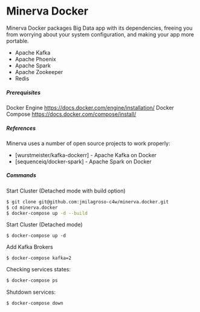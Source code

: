 # Minerva Docker

Minerva Docker packages Big Data app with its dependencies, freeing you from worrying about your system configuration, and making your app more portable.

  - Apache Kafka
  - Apache Phoenix
  - Apache Spark
  - Apache Zookeeper 
  - Redis

##### Prerequisites

Docker Engine https://docs.docker.com/engine/installation/
Docker Compose https://docs.docker.com/compose/install/

##### References
Minerva uses a number of open source projects to work properly:

* [wurstmeister/kafka-dockerr] - Apache Kafka on Docker
* [sequenceiq/docker-spark]    - Apache Spark on Docker

##### Commands

Start Cluster (Detached mode with build option)
```sh
$ git clone git@github.com:jmilagroso-c4w/minerva.docker.git
$ cd minerva.docker
$ docker-compose up -d --build
```
Start Cluster (Detached mode)
```
$ docker-compose up -d
```

Add Kafka Brokers
```
$ docker-compose kafka=2
```

Checking services states:

```sh
$ docker-compose ps
```

Shutdown services:

```sh
$ docker-compose down
```

